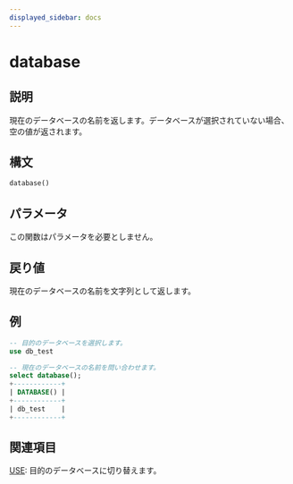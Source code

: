 ```yaml
---
displayed_sidebar: docs
---
```


# database

## 説明

現在のデータベースの名前を返します。データベースが選択されていない場合、空の値が返されます。

## 構文

```Haskell
database()
```

## パラメータ

この関数はパラメータを必要としません。

## 戻り値

現在のデータベースの名前を文字列として返します。

## 例

```sql
-- 目的のデータベースを選択します。
use db_test

-- 現在のデータベースの名前を問い合わせます。
select database();
+------------+
| DATABASE() |
+------------+
| db_test    |
+------------+
```

## 関連項目

[ USE](../../sql-statements/Database/USE.md): 目的のデータベースに切り替えます。